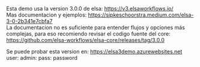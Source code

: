 Esta demo usa la version 3.0.0 de elsa: https://v3.elsaworkflows.io/ <br />
Mas documentacion y ejemplos: https://sipkeschoorstra.medium.com/elsa-3-0-2b341e7cbfa7  <br />
La documentacion no es suficiente para entender flujos y opciones más complejas, para eso recomiendo revisar el codigo fuente del core: https://github.com/elsa-workflows/elsa-core/releases/tag/3.0.0 <br />

Se puede probar esta version en: https://elsa3demo.azurewebsites.net user: admin: pass: password
